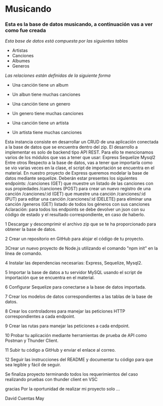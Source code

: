 # Musicando

### Esta es la base de datos musicando, a continuación vas a ver como fue creada
_Esta base de datos está compuesta por las siguientes tablas_
- Artistas
- Canciones
- Albumes
- Generos

_Las relaciones están definidas de la siguiente forma_
- Una canción tiene un album
- Un albun tiene muchas canciones

- Una canción tiene un genero
- Un genero tiene muchas canciones

- Una canción tiene un artista
- Un artista tiene muchas canciones

Esta instancia consiste en desarrollar un CRUD de una aplicación conectada a la base de datos que se encuentra dentro del zip. El desarrollo a implementar es solo de backend tipo API REST.
Para ello te mencionamos varios de los módulos que vas a tener que usar:
Express
Sequelize
Mysql2
Entre otros
Respecto a la base de datos, vas a tener que importarla como se vio varias veces en la clase, el script de importación se encuentra en el material.
En nuestro proyecto de Express queremos modelar la base de datos mediante sequelize.
Deberán estar presentes los siguientes endpoints:
/canciones (GET) que muestre un listado de las canciones con sus propiedades
/canciones (POST) para crear un nuevo registro de una canción
/canciones/:id (GET) que muestre una canción
/canciones/:id (PUT) para editar una canción
/canciones/:id (DELETE) para eliminar una canción
/generos (GET) listado de todos los géneros con sus canciones
Aclaración: para todos los endpoints se debe devolver un json con su código de estado y el resultado correspondiente, en caso de haberlo.


1 Descargar y descomprimir el archivo zip que se te ha proporcionado para obtener la base de datos.

2 Crear un repositorio en GitHub para alojar el código de tu proyecto.

3Crear un nuevo proyecto de Node.js utilizando el comando "npm init" en la línea de comando.

4 Instalar las dependencias necesarias: Express, Sequelize, Mysql2.

5 Importar la base de datos a tu servidor MySQL usando el script de importación que se encuentra en el material.

6 Configurar Sequelize para conectarse a la base de datos importada.

7 Crear los modelos de datos correspondientes a las tablas de la base de datos.

8 Crear los controladores para manejar las peticiones HTTP correspondientes a cada endpoint.

9 Crear las rutas para manejar las peticiones a cada endpoint.

10 Probar tu aplicación mediante herramientas de prueba de API como Postman y Thunder Client.

11 Subir tu código a GitHub y enviar el enlace al correo.

12 Seguir las instrucciones del README y documentar tu código para que sea legible y fácil de seguir.


Se finaliza proyecto  terminando  todos los requerimientos del caso realizando pruebas  con thunder client en  VSC

gracias Por la oportunidad  de  realizar  mi proyecto  solo ... 

David Cuentas May 
